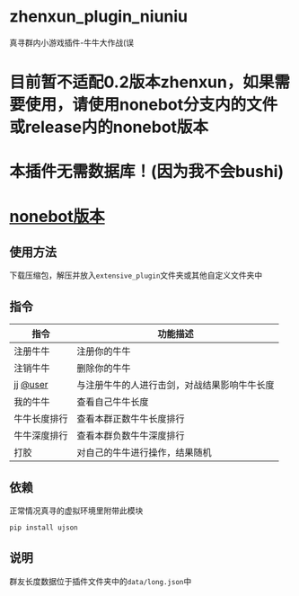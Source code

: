 # zhenxun_plugin_niuniu
真寻群内小游戏插件-牛牛大作战(误

# 目前暂不适配0.2版本zhenxun，如果需要使用，请使用nonebot分支内的文件或release内的nonebot版本
# 本插件无需数据库！(因为我不会bushi)

# [nonebot版本](https://github.com/molanp/zhenxun_plugin_niuniu/tree/nonebot)

## 使用方法
下载压缩包，解压并放入`extensive_plugin`文件夹或其他自定义文件夹中

## 指令
|指令|功能描述|
|---|---|
|注册牛牛|注册你的牛牛|
|注销牛牛|删除你的牛牛|
|jj [@user](或"击剑)|与注册牛牛的人进行击剑，对战结果影响牛牛长度|
|我的牛牛|查看自己牛牛长度|
|牛牛长度排行|查看本群正数牛牛长度排行|
|牛牛深度排行|查看本群负数牛牛深度排行|
|打胶|对自己的牛牛进行操作，结果随机|

## 依赖

正常情况真寻的虚拟环境里附带此模块
```powershell
pip install ujson
```

## 说明
群友长度数据位于插件文件夹中的`data/long.json`中

